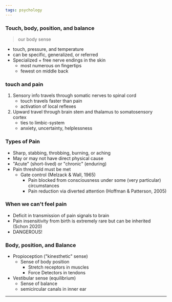 ```yaml
---
tags: psychology
---
```


### Touch, body, position, and balance
> our body sense

- touch, pressure, and temperature
- can be specific, generalized, or referred
- Specialized + free nerve endings in the skin
	- most numerous on fingertips
	- fewest on middle back

### touch and pain
1. Sensory info travels through somatic nerves to spinal cord
	- touch travels faster than pain
	- activation of local reflexes
2. Upward travel through brain stem and thalamus to somatosensory cortex
	- ties to limbic-system
	- anxiety, uncertainty, helplessness

### Types of Pain
- Sharp, stabbing, throbbing, burning, or aching
- May or may not have direct physical cause
- "Acute" (short-lived) or "chronic" (enduring)
- Pain threshold must be met
	- Gate control (Melzack & Wall, 1965)
		- Pain blocked from consciousness under some (very particular) circumstances
		- Pain reduction via diverted attention (Hoffman & Patterson, 2005)

### When we can't feel pain
- Deficit in transmission of pain signals to brain
- Pain insensitivity from birth is extremely rare but can be inherited (Schon 2020)
- DANGEROUS!

### Body, position, and Balance
- Propioception ("kinesthetic" sense)
	- Sense of body position
		- Stretch receptors in muscles
		- Force Detectors in tendons 
- Vestibular sense (equilibrium)
	- Sense of balance
	- semicircular canals in inner ear

---


